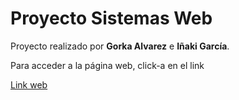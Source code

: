 <!DOCTYPE html>
<html lang="en" dir="ltr">
  <head>
    <meta charset="utf-8">
  </head>
  <body>
    <h1>Proyecto Sistemas Web</h1>
    <p> Proyecto realizado por <strong>Gorka Alvarez</strong> e <strong>Iñaki García</strong>.</p>
    <p> Para acceder a la página web, click-a en el link</p>
    <a href="http://sw19-20.000webhostapp.com/ProyectoWS19G18/php/Layout.php">Link web </a>
  </body>
</html>
